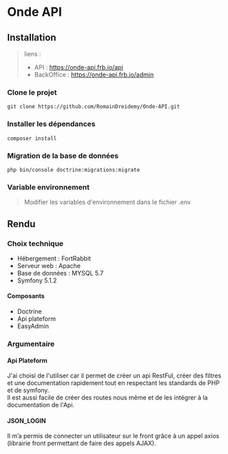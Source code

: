 # Onde API

## Installation

> liens : 
> - API : https://onde-api.frb.io/api
> - BackOffice : https://onde-api.frb.io/admin

### Clone le projet

    git clone https://github.com/RomainDreidemy/Onde-API.git

### Installer les dépendances

    composer install
    
### Migration de la base de données

    php bin/console doctrine:migrations:migrate
    
### Variable environnement

> Modifier les variables d'environnement dans le fichier .env

## Rendu

### Choix technique

- Hébergement : FortRabbit
- Serveur web : Apache
- Base de données : MYSQL 5.7
- Symfony 5.1.2

#### Composants

- Doctrine
- Api plateform
- EasyAdmin

### Argumentaire

#### Api Plateform

J'ai choisi de l'utiliser car il permet de créer un api RestFul, créer des filtres et une documentation rapidement tout en respectant les standards de PHP et de symfony.  
Il est aussi facile de créer des routes nous même et de les intégrer à la documentation de l'Api. 
 
#### JSON_LOGIN

Il m’a permis de connecter un utilisateur sur le front grâce à un appel axios (librairie front
permettant de faire des appels AJAX).



